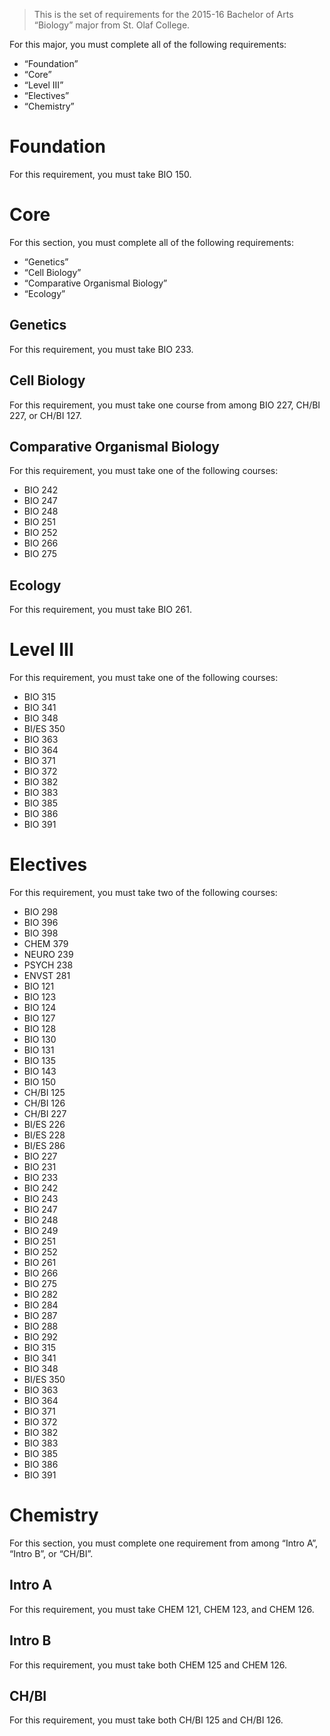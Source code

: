 > This is the set of requirements for the 2015-16 Bachelor of Arts “Biology”
> major from St. Olaf College.

For this major, you must complete all of the following requirements:

- “Foundation”
- “Core”
- “Level III”
- “Electives”
- “Chemistry”

# Foundation
For this requirement, you must take BIO 150.


# Core
For this section, you must complete all of the following requirements:

- “Genetics”
- “Cell Biology”
- “Comparative Organismal Biology”
- “Ecology”

## Genetics
For this requirement, you must take BIO 233.

## Cell Biology
For this requirement, you must take one course from among BIO 227, CH/BI 227, or CH/BI 127.

## Comparative Organismal Biology
For this requirement, you must take one of the following courses:

- BIO 242
- BIO 247
- BIO 248
- BIO 251
- BIO 252
- BIO 266
- BIO 275

## Ecology
For this requirement, you must take BIO 261.


# Level III
For this requirement, you must take one of the following courses:

- BIO 315
- BIO 341
- BIO 348
- BI/ES 350
- BIO 363
- BIO 364
- BIO 371
- BIO 372
- BIO 382
- BIO 383
- BIO 385
- BIO 386
- BIO 391


# Electives
For this requirement, you must take two of the following courses:

- BIO 298
- BIO 396
- BIO 398
- CHEM 379
- NEURO 239
- PSYCH 238
- ENVST 281
- BIO 121
- BIO 123
- BIO 124
- BIO 127
- BIO 128
- BIO 130
- BIO 131
- BIO 135
- BIO 143
- BIO 150
- CH/BI 125
- CH/BI 126
- CH/BI 227
- BI/ES 226
- BI/ES 228
- BI/ES 286
- BIO 227
- BIO 231
- BIO 233
- BIO 242
- BIO 243
- BIO 247
- BIO 248
- BIO 249
- BIO 251
- BIO 252
- BIO 261
- BIO 266
- BIO 275
- BIO 282
- BIO 284
- BIO 287
- BIO 288
- BIO 292
- BIO 315
- BIO 341
- BIO 348
- BI/ES 350
- BIO 363
- BIO 364
- BIO 371
- BIO 372
- BIO 382
- BIO 383
- BIO 385
- BIO 386
- BIO 391


# Chemistry
For this section, you must complete one requirement from among “Intro A”, “Intro B”, or “CH/BI”.

## Intro A
For this requirement, you must take CHEM 121, CHEM 123, and CHEM 126.

## Intro B
For this requirement, you must take both CHEM 125 and CHEM 126.

## CH/BI
For this requirement, you must take both CH/BI 125 and CH/BI 126.


